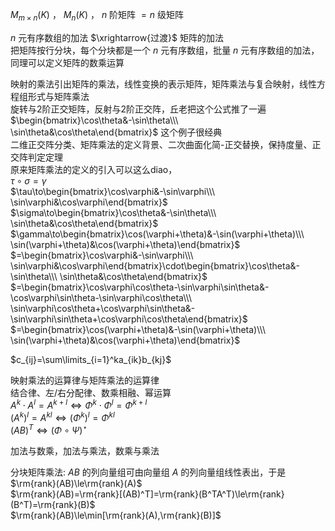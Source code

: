  $M_{m\times n}(K)$ ， $M_n(K)$ ， $n$ 阶矩阵 $=n$ 级矩阵    
    
 $n$ 元有序数组的加法 $\xrightarrow{过渡}$ 矩阵的加法    
把矩阵按行分块，每个分块都是一个 $n$ 元有序数组，批量 $n$ 元有序数组的加法，同理可以定义矩阵的数乘运算    
    
映射的乘法引出矩阵的乘法，线性变换的表示矩阵，矩阵乘法与复合映射，线性方程组形式与矩阵乘法    
旋转与2阶正交矩阵，反射与2阶正交阵，丘老把这个公式推了一遍    
 $\begin{bmatrix}\cos\theta&-\sin\theta\\\ \sin\theta&\cos\theta\end{bmatrix}$ 这个例子很经典    
二维正交阵分类、矩阵乘法的定义背景、二次曲面化简-正交替换，保持度量、正交阵判定定理    
原来矩阵乘法的定义的引入可以这么diao，    
 $\tau\circ\sigma=\gamma$     
 $\tau\to\begin{bmatrix}\cos\varphi&-\sin\varphi\\\ \sin\varphi&\cos\varphi\end{bmatrix}$     
 $\sigma\to\begin{bmatrix}\cos\theta&-\sin\theta\\\ \sin\theta&\cos\theta\end{bmatrix}$     
 $\gamma\to\begin{bmatrix}\cos(\varphi+\theta)&-\sin(\varphi+\theta)\\\ \sin(\varphi+\theta)&\cos(\varphi+\theta)\end{bmatrix}$     
 $=\begin{bmatrix}\cos\varphi&-\sin\varphi\\\ \sin\varphi&\cos\varphi\end{bmatrix}\cdot\begin{bmatrix}\cos\theta&-\sin\theta\\\ \sin\theta&\cos\theta\end{bmatrix}$     
 $=\begin{bmatrix}\cos\varphi\cos\theta-\sin\varphi\sin\theta&-\cos\varphi\sin\theta-\sin\varphi\cos\theta\\\ \sin\varphi\cos\theta+\cos\varphi\sin\theta&-\sin\varphi\sin\theta+\cos\varphi\cos\theta\end{bmatrix}$     
 $=\begin{bmatrix}\cos(\varphi+\theta)&-\sin(\varphi+\theta)\\\ \sin(\varphi+\theta)&\cos(\varphi+\theta)\end{bmatrix}$     
    
 $c_{ij}=\sum\limits_{i=1}^ka_{ik}b_{kj}$     
    
映射乘法的运算律与矩阵乘法的运算律    
结合律、左/右分配律、数乘相融、幂运算    
 $A^k\cdot A^l=A^{k+l}\iff\Phi^k\cdot\Phi^l=\Phi^{k+l}$     
 $(A^k)^l=A^{kl}\iff(\Phi^k)^l=\Phi^{kl}$     
 $(AB)^T\iff(\Phi\circ\Psi)^\star$     
    
加法与数乘，加法与乘法，数乘与乘法    
    
分块矩阵乘法:  $AB$ 的列向量组可由向量组 $A$ 的列向量组线性表出，于是 $\rm{rank}(AB)\le\rm{rank}(A)$     
 $\rm{rank}(AB)=\rm{rank}[(AB)^T]=\rm{rank}(B^TA^T)\le\rm{rank}(B^T)=\rm{rank}(B)$     
 $\rm{rank}(AB)\le\min[\rm{rank}(A),\rm{rank}(B)]$     
